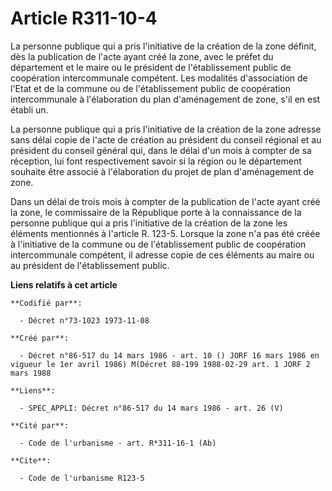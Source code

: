 # Article R311-10-4

La personne publique qui a pris l'initiative de la création de la zone définit, dès la publication de l'acte ayant créé la
zone, avec le préfet du département et le maire ou le président de l'établissement public de coopération intercommunale
compétent. Les modalités d'association de l'Etat et de la commune ou de l'établissement public de coopération intercommunale
à l'élaboration du plan d'aménagement de zone, s'il en est établi un.

La personne publique qui a pris l'initiative de la création de la zone adresse sans délai copie de l'acte de création au
président du conseil régional et au président du conseil général qui, dans le délai d'un mois à compter de sa réception, lui
font respectivement savoir si la région ou le département souhaite être associé à l'élaboration du projet de plan
d'aménagement de zone.

Dans un délai de trois mois à compter de la publication de l'acte ayant créé la zone, le commissaire de la République porte à
la connaissance de la personne publique qui a pris l'initiative de la création de la zone les éléments mentionnés à l'article
R. 123-5. Lorsque la zone n'a pas été créée à l'initiative de la commune ou de l'établissement public de coopération
intercommunale compétent, il adresse copie de ces éléments au maire ou au président de l'établissement public.

**Liens relatifs à cet article**

	**Codifié par**:

	  - Décret n°73-1023 1973-11-08

	**Créé par**:

	  - Décret n°86-517 du 14 mars 1986 - art. 10 () JORF 16 mars 1986 en vigueur le 1er avril 1986) M(Décret 88-199 1988-02-29 art. 1 JORF 2 mars 1988

	**Liens**:

	  - SPEC_APPLI: Décret n°86-517 du 14 mars 1986 - art. 26 (V)

	**Cité par**:

	  - Code de l'urbanisme - art. R*311-16-1 (Ab)

	**Cite**:

	  - Code de l'urbanisme R123-5
